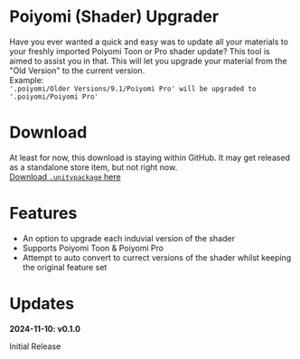 <h1>Poiyomi (Shader) Upgrader</h1>
<p>
  Have you ever wanted a quick and easy was to update all your materials to your freshly imported Poiyomi Toon or Pro shader update? This tool is aimed to assist you in that. This will let you upgrade your material from the "Old Version" to the current version.<br>
  Example:<br>
  <code>'.poiyomi/Older Versions/9.1/Poiyomi Pro' will be upgraded to '.poiyomi/Poiyomi Pro'</code>
</p>

<h1>Download</h1>
<p>
  At least for now, this download is staying within GitHub. It may get released as a standalone store item, but not right now.<br>
  <a href="https://raw.githubusercontent.com/Minty-Labs/Unity-Tools/refs/heads/main/Unity-Poiyomi-Upgrader/Package/PoiyomiUpgrader_v0.1.0_pre-release.unitypackage">Download <code>.unitypackage</code> here</a>
</p>

<h1>Features</h1>
<ul>
  <li>An option to upgrade each induvial version of the shader</li>
  <li>Supports Poiyomi Toon & Poiyomi Pro</li>
  <li>Attempt to auto convert to currect versions of the shader whilst keeping the original feature set</li>
</ul>

<h1>Updates</h1>
<b>2024-11-10: v0.1.0</b>
<p>Initial Release</p>